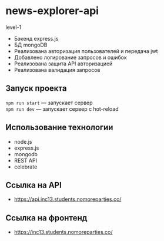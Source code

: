 # news-explorer-api
level-1

* Бэкенд express.js
* БД mongoDB
* Реализована авторизация пользователей и передача jwt
* Добавлено логирование запросов и ошибок 
* Реализована защита API авторизацией 
* Реализована валидация запросов 

## Запуск проекта

`npm run start` — запускает сервер   
`npm run dev` — запускает сервер с hot-reload

## Использование технологии

* node.js
* express.js
* mongodb
* REST API
* celebrate

## Ссылка на API
* https://api.inc13.students.nomoreparties.co/

## Ссылка на фронтенд
* https://inc13.students.nomoreparties.co/
